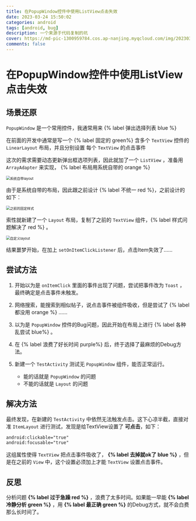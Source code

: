 ```yaml
---
title: 在PopupWindow控件中使用ListView点击失效
date: 2023-03-24 15:50:02
categories: android
tags: [android, bug]
description: 一个来源于代码复制的坑
cover: https://md-pic-1300959784.cos.ap-nanjing.myqcloud.com/img/202303220934051.jpg
comments: false
---
```


# 在PopupWindow控件中使用ListView点击失效

## 场景还原

`PopupWindow` 是一个常用控件，我通常用来 {% label 弹出选择列表 blue %}

在前面的开发中通常是写一个 {% label 固定的 green%} 含多个 `TextView` 控件的 `LinearLayout` 布局，并且分别设置 每个 `TextView` 的点击事件

这次的需求需要动态更新弹出框选项列表，因此就加了一个 `ListView` ，准备用 `ArrayAdapter` 来实现， {% label 布局用系统自带的 orange %} 

<img src="https://md-pic-1300959784.cos.ap-nanjing.myqcloud.com/img/202303241727272.png" alt="系统自带layout" style="zoom: 67%;" />

由于是系统自带的布局，因此跟之前设计 {% label 不统一 red %}，之前设计的如下：

<img src="https://md-pic-1300959784.cos.ap-nanjing.myqcloud.com/img/202303241727273.png" alt="之前的固定样式" style="zoom:67%;" />

索性就新建了一个 `Layout` 布局，复制了之前的 `TextView` 组件，{% label 样式问题解决了 red %} 。

<img src="https://md-pic-1300959784.cos.ap-nanjing.myqcloud.com/img/202303241727274.png" alt="自定义layout" style="zoom:67%;" />

结果噩梦开始，在加上 `setOnItemClickListener` 后，点击Item失效了......

## 尝试方法

1. 开始以为是 `onItemClick` 里面的事件出现了问题，尝试把事件改为 `Toast` ，最终确定是点击事件未触发。

2. 网络搜索，能搜索到相似帖子，说点击事件被组件吸收，但是尝试了 {% label 都没用 orange %} ……
3. 以为是 `PopupWindow` 控件的Bug问题，因此开始在布局上进行 {% label 各种乱尝试 blue%} 。
4. 在 {% label 浪费了好长时间 purple%} 后，终于选择了最麻烦的Debug方法。
5. 新建一个 `TestActivity` 测试无 `PopupWindow` 组件，能否正常运行。
   - 能的话就是  `PopupWindow` 的问题
   - 不能的话就是 `Layout` 的问题


## 解决方法

最终发现，在新建的 `TestActivity` 中依然无法触发点击。这下心凉半截，直接对准 `ItemLayout` 进行测试，发现是给TextView设置了 **可点击**，如下：

```xml
android:clickable="true"
android:focusable="true"
```

这组属性使得 `TextView` 把点击事件吸收了， **{% label 去掉就ok了 blue %}** ，但是在之前的 `View` 中，这个设置必须加上才能 `TextView` 设置点击事件。

## 反思

分析问题 **{% label 过于急躁 red %}** ，浪费了太多时间。如果能一早能 **{% label 冷静分析 green %}**  ，用 **{% label 最正确 green %}** 的Debug方式，就不会白费那么长时间了。

